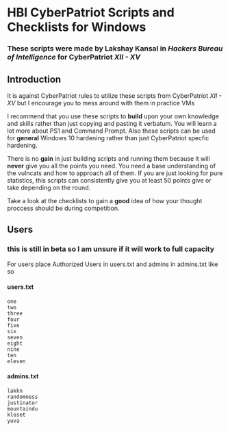 # HBI CyberPatriot Scripts and Checklists for Windows
### These scripts were made by Lakshay Kansal in *Hackers Bureau of Intelligence* for CyberPatriot *XII - XV*

## Introduction
It is against CyberPatriot rules to utilize these scripts from CyberPatriot *XII - XV* but I encourage you to mess around with them in practice VMs

I recommend that you use these scripts to **build** upon your own knowledge and skills rather than just copying and pasting it verbatum.
You will learn a lot more about PS1 and Command Prompt. Also these scripts can be used for **general** Windows 10 hardening rather than just CyberPatriot specfic hardening.

There is no **gain** in just building scripts and running them because it will **never** give you all the points you need. You need a base understanding of the vulncats and how to approach all of them. If you are just looking for pure statistics, this scripts can consistently give you at least 50 points give or take depending on the round.

Take a look at the checklists to gain a **good** idea of how your thought proccess should be during competition.


## Users
### this is still in beta so I am unsure if it will work to full capacity

For users place Authorized Users in users.txt and admins in admins.txt like so

#### users.txt
```
one
two
three
four
five
six
seven
eight
nine
ten
eleven
```
#### admins.txt
```
lakkn
randomness
justinator
mountaindu
kloset
yuva
```
